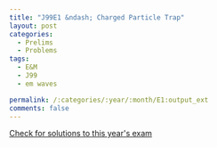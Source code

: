 ```yaml
---
title: "J99E1 &ndash; Charged Particle Trap"
layout: post
categories:
  - Prelims
  - Problems
tags:
  - E&M
  - J99
  - em waves

permalink: /:categories/:year/:month/E1:output_ext
comments: false
---
```

<object data="1999J1E.pdf" type="application/pdf" width="100%" height="500"></object>
<div class="message"><a href='https://princetonprelim.com/prelim/2/'>Check for solutions to this year's exam</a></div>